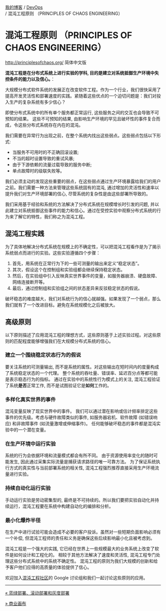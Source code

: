 [我的博客](../_index.md) / [DevOps](_index.md) / 混沌工程原则 （PRINCIPLES OF CHAOS ENGINEERING）

# 混沌工程原则 （PRINCIPLES OF CHAOS ENGINEERING）

<http://principlesofchaos.org/> 简体中文版

**混沌工程是在分布式系统上进行实验的学科, 目的是建立对系统抵御生产环境中失控条件的能力以及信心。**：

大规模分布式软件系统的发展正在改变软件工程。作为一个行业，我们很快采用了提高开发灵活性和部署速度的实践。紧随着这些优点的一个迫切问题是：我们对投入生产的复杂系统有多少信心？

即使分布式系统中的所有单个服务都正常运行, 这些服务之间的交互也会导致不可预知的结果。 这些不可预知的结果, 由影响生产环境的罕见且破坏性的事件复合而成，令这些分布式系统存在内在的混沌。

我们需要在异常行为出现之前，在整个系统内找出这些弱点。这些弱点包括以下形式:

- 当服务不可用时的不正确回滚设置;
- 不当的超时设置导致的重试风暴;
- 由于下游依赖的流量过载导致的服务中断;
- 单点故障时的级联失败等。

我们必须主动的发现这些重要的弱点，在这些弱点通过生产环境暴露给我们的用户之前。我们需要一种方法来管理这些系统固有的混沌, 通过增加的灵活性和速率以提升我们对生产环境部署的信心, 尽管系统的复杂性是由这些部署所导致的。

我们采用基于经验和系统的方法解决了分布式系统在规模增长时引发的问题, 并以此建立对系统抵御这些事件的能力和信心。通过在受控实验中观察分布式系统的行为来了解它的特性，我们称之为混沌工程。

## 混沌工程实践

为了具体地解决分布式系统在规模上的不确定性，可以把混沌工程看作是为了揭示系统弱点而进行的实验。这些实验遵循四个步骤：

1. 首先，用系统在正常行为下的一些可测量的输出来定义“稳定状态”。
2. 其次，假设这个在控制组和实验组都会继续保持稳定状态。
3. 然后，在实验组中引入反映真实世界事件的变量，如服务器崩溃、硬盘故障、网络连接断开等。
4. 最后，通过控制组和实验组之间的状态差异来反驳稳定状态的假说。

破坏稳态的难度越大，我们对系统行为的信心就越强。如果发现了一个弱点，那么我们就有了一个改进目标。避免在系统规模化之后被放大。

## 高级原则

以下原则描述了应用混沌工程的理想方式，这些原则基于上述实验过程。对这些原则的匹配程度能够增强我们在大规模分布式系统的信心。

### 建立一个围绕稳定状态行为的假说

要关注系统的可测量输出, 而不是系统的属性。对这些输出在短时间内的度量构成了系统稳定状态的一个代理。 整个系统的吞吐量、错误率、延迟百分点等都可能是表示稳态行为的指标。 通过在实验中的系统性行为模式上的关注, 混沌工程验证了系统**是否**正常工作, 而不是试图验证它是**如何**工作的。

### 多样化真实世界的事件

混沌变量反映了现实世界中的事件。 我们可以通过潜在影响或估计频率排定这些事件的优先级。考虑与硬件故障类似的事件, 如服务器宕机、软件故障 (如错误响应) 和非故障事件 (如流量激增或伸缩事件)。 任何能够破坏稳态的事件都是混沌实验中的一个潜在变量。

### 在生产环境中运行实验

系统的行为会依据环境和流量模式都会有所不同。 由于资源使用率变化的随时可能发生, 因此通过采集实际流量是捕获请求路径的唯一可靠方法。 为了保证系统执行方式的真实性与当前部署系统的相关性, 混沌工程强烈推荐直接采用生产环境流量进行实验。

### 持续自动化运行实验

手动运行实验是劳动密集型的, 最终是不可持续的。所以我们要把实验自动化并持续运行，混沌工程要在系统中构建自动化的编排和分析。

### 最小化爆炸半径

在生产中进行试验可能会造成不必要的客户投诉。虽然对一些短期负面影响必须有一个补偿, 但混沌工程师的责任和义务是确保这些后续影响最小化且被考虑到。

混沌工程是一个强大的实践, 它已经在世界上一些规模最大的业务系统上改变了软件是如何设计和工程化的。 相较于其他方法解决了速度和灵活性, 混沌工程专门处理这些分布式系统中的系统不确定性。 混沌工程的原则为我们大规模的创新和给予客户他们应得的高质量的体验提供了信心。

欢迎加入[混沌工程社区](https://groups.google.com/forum/#!forum/chaos-community)的 Google 讨论组和我们一起讨论这些原则的应用。

---
[« 蓝绿部署、滚动部署和灰度部署](bule-green-rollback-gray.md)

[» 商业画布](commercial-canvas.md)
